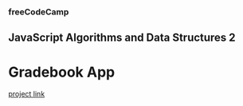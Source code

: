 ### freeCodeCamp

## JavaScript Algorithms and Data Structures 2

# Gradebook App

[project link](https://www.freecodecamp.org/learn/javascript-algorithms-and-data-structures-v8/review-js-fundamentals-by-building-a-gradebook-app/step-1)

